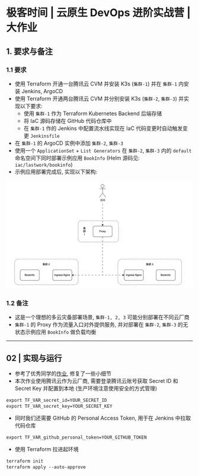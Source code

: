 # 极客时间 | 云原生 DevOps 进阶实战营 | 大作业

## 1. 要求与备注

### 1.1 要求

- 使用 Terraform 开通一台腾讯云 CVM 并安装 K3s (`集群-1`) 并在 `集群-1` 内安装 Jenkins, ArgoCD
- 使用 Terraform 开通两台腾讯云 CVM 并分别安装 K3s (`集群-2`, `集群-3`) 并实现以下要求:
  - 使用 `集群-1` 作为 Terraform Kubernetes Backend 后端存储
  - 将 IaC 源码存储在 GitHub 代码仓库中
  - 在 `集群-1` 作的 Jenkins 中配置流水线实现在 IaC 代码变更时自动触发变更 `Jenkinsfile`
- 在 `集群-1` 的 ArgoCD 实例中添加 `集群-2`, `集群-3`
- 使用一个 `ApplicationSet` + `List Generators` 在 `集群-2`, `集群-3` 内的 `default` 命名空间下同时部署示例应用 `BookInfo` (Helm 源码见: `iac/lastwork/bookinfo`)
- 示例应用部署完成后, 实现以下架构:

![Arch](assets/img-01-arch.webp)

### 1.2 备注

- 这是一个理想的多云灾备部署场景, `集群-1, 2, 3` 可能分别部署在不同云厂商
- `集群-1` 的 Proxy 作为流量入口对外提供服务, 并对部署在 `集群-2`, `集群-3` 的无状态示例应用 `BookInfo` 做负载均衡

---

## 02 | 实现与运行

- 参考了优秀同学的[作业](https://github.com/sawyer523/geektime-devops/tree/main/week14), 修复了一些小细节
- 本次作业使用腾讯云作为云厂商, 需要登录腾讯云账号获取 Secret ID 和 Secret Key 并配置到本地 (生产环境注意使用安全的方式管理)

```shell
export TF_VAR_secret_id=YOUR_SECRET_ID
export TF_VAR_secret_key=YOUR_SECRET_KEY
```

- 同时我们还需要 GitHub 的 Personal Access Token, 用于在 Jenkins 中拉取代码仓库

```shell
export TF_VAR_github_personal_token=YOUR_GITHUB_TOKEN
```

- 使用 Terraform 拉进起环境

```shell
terraform init
terraform apply --auto-approve
```
